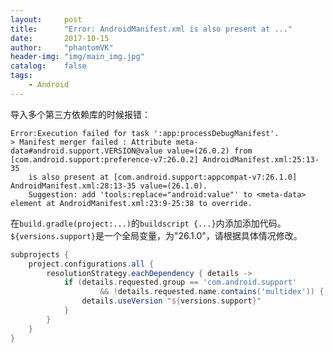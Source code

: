 ```yaml
---
layout:     post
title:      "Error: AndroidManifest.xml is also present at ..."
date:       2017-10-15
author:     "phantomVK"
header-img: "img/main_img.jpg"
catalog:    false
tags:
    - Android
---
```


导入多个第三方依赖库的时候报错：

```
Error:Execution failed for task ':app:processDebugManifest'.
> Manifest merger failed : Attribute meta-data#android.support.VERSION@value value=(26.0.2) from [com.android.support:preference-v7:26.0.2] AndroidManifest.xml:25:13-35
  	is also present at [com.android.support:appcompat-v7:26.1.0] AndroidManifest.xml:28:13-35 value=(26.1.0).
  	Suggestion: add 'tools:replace="android:value"' to <meta-data> element at AndroidManifest.xml:23:9-25:38 to override.
```

在`build.gradle(project:...)`的`buildscript {...}`内添加添加代码。`${versions.support}`是一个全局变量，为"26.1.0"，请根据具体情况修改。

```groovy
subprojects {
    project.configurations.all {
        resolutionStrategy.eachDependency { details ->
            if (details.requested.group == 'com.android.support'
                    && !details.requested.name.contains('multidex')) {
                details.useVersion "${versions.support}"
            }
        }
    }
}
```


